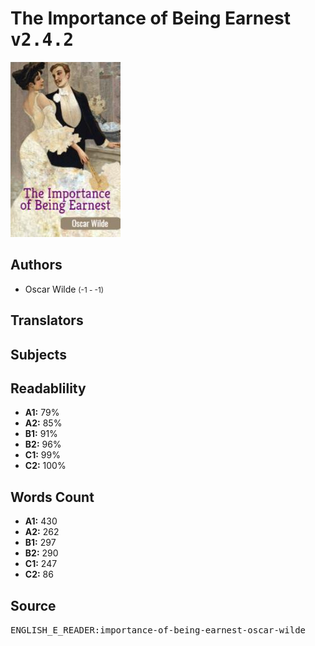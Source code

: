 # The Importance of Being Earnest <kbd>v2.4.2</kbd>

![](./cover.medium.jpg "")

## Authors


 - Oscar Wilde <small>(-1 - -1)</small>

## Translators



## Subjects



## Readablility


 - **A1:** 79%
 - **A2:** 85%
 - **B1:** 91%
 - **B2:** 96%
 - **C1:** 99%
 - **C2:** 100%

## Words Count


 - **A1:** 430
 - **A2:** 262
 - **B1:** 297
 - **B2:** 290
 - **C1:** 247
 - **C2:** 86

## Source


<kbd>ENGLISH_E_READER:importance-of-being-earnest-oscar-wilde</kbd>
